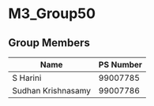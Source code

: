 # M3_Group50

## Group Members
| Name     | PS Number |
|----------|-----------|
| S Harini | 99007785  |
| Sudhan Krishnasamy | 99007786  |

